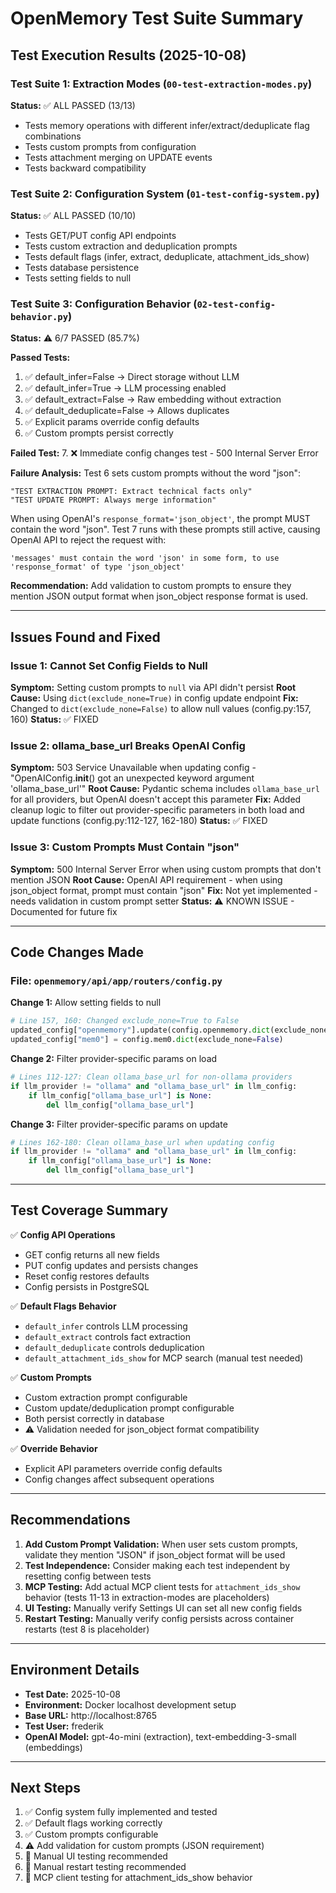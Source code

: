 # OpenMemory Test Suite Summary

## Test Execution Results (2025-10-08)

### Test Suite 1: Extraction Modes (`00-test-extraction-modes.py`)
**Status:** ✅ ALL PASSED (13/13)
- Tests memory operations with different infer/extract/deduplicate flag combinations
- Tests custom prompts from configuration
- Tests attachment merging on UPDATE events
- Tests backward compatibility

### Test Suite 2: Configuration System (`01-test-config-system.py`)
**Status:** ✅ ALL PASSED (10/10)
- Tests GET/PUT config API endpoints
- Tests custom extraction and deduplication prompts
- Tests default flags (infer, extract, deduplicate, attachment_ids_show)
- Tests database persistence
- Tests setting fields to null

### Test Suite 3: Configuration Behavior (`02-test-config-behavior.py`)
**Status:** ⚠️  6/7 PASSED (85.7%)

**Passed Tests:**
1. ✅ default_infer=False → Direct storage without LLM
2. ✅ default_infer=True → LLM processing enabled
3. ✅ default_extract=False → Raw embedding without extraction
4. ✅ default_deduplicate=False → Allows duplicates
5. ✅ Explicit params override config defaults
6. ✅ Custom prompts persist correctly

**Failed Test:**
7. ❌ Immediate config changes test - 500 Internal Server Error

**Failure Analysis:**
Test 6 sets custom prompts without the word "json":
```
"TEST EXTRACTION PROMPT: Extract technical facts only"
"TEST UPDATE PROMPT: Always merge information"
```

When using OpenAI's `response_format='json_object'`, the prompt MUST contain the word "json". Test 7 runs with these prompts still active, causing OpenAI API to reject the request with:
```
'messages' must contain the word 'json' in some form, to use 'response_format' of type 'json_object'
```

**Recommendation:** Add validation to custom prompts to ensure they mention JSON output format when json_object response format is used.

---

## Issues Found and Fixed

### Issue 1: Cannot Set Config Fields to Null
**Symptom:** Setting custom prompts to `null` via API didn't persist
**Root Cause:** Using `dict(exclude_none=True)` in config update endpoint
**Fix:** Changed to `dict(exclude_none=False)` to allow null values (config.py:157, 160)
**Status:** ✅ FIXED

### Issue 2: ollama_base_url Breaks OpenAI Config
**Symptom:** 503 Service Unavailable when updating config - "OpenAIConfig.__init__() got an unexpected keyword argument 'ollama_base_url'"
**Root Cause:** Pydantic schema includes `ollama_base_url` for all providers, but OpenAI doesn't accept this parameter
**Fix:** Added cleanup logic to filter out provider-specific parameters in both load and update functions (config.py:112-127, 162-180)
**Status:** ✅ FIXED

### Issue 3: Custom Prompts Must Contain "json"
**Symptom:** 500 Internal Server Error when using custom prompts that don't mention JSON
**Root Cause:** OpenAI API requirement - when using json_object format, prompt must contain "json"
**Fix:** Not yet implemented - needs validation in custom prompt setter
**Status:** ⚠️  KNOWN ISSUE - Documented for future fix

---

## Code Changes Made

### File: `openmemory/api/app/routers/config.py`

**Change 1:** Allow setting fields to null
```python
# Line 157, 160: Changed exclude_none=True to False
updated_config["openmemory"].update(config.openmemory.dict(exclude_none=False))
updated_config["mem0"] = config.mem0.dict(exclude_none=False)
```

**Change 2:** Filter provider-specific params on load
```python
# Lines 112-127: Clean ollama_base_url for non-ollama providers
if llm_provider != "ollama" and "ollama_base_url" in llm_config:
    if llm_config["ollama_base_url"] is None:
        del llm_config["ollama_base_url"]
```

**Change 3:** Filter provider-specific params on update
```python
# Lines 162-180: Clean ollama_base_url when updating config
if llm_provider != "ollama" and "ollama_base_url" in llm_config:
    if llm_config["ollama_base_url"] is None:
        del llm_config["ollama_base_url"]
```

---

## Test Coverage Summary

✅ **Config API Operations**
- GET config returns all new fields
- PUT config updates and persists changes
- Reset config restores defaults
- Config persists in PostgreSQL

✅ **Default Flags Behavior**
- `default_infer` controls LLM processing
- `default_extract` controls fact extraction
- `default_deduplicate` controls deduplication
- `default_attachment_ids_show` for MCP search (manual test needed)

✅ **Custom Prompts**
- Custom extraction prompt configurable
- Custom update/deduplication prompt configurable
- Both persist correctly in database
- ⚠️ Validation needed for json_object format compatibility

✅ **Override Behavior**
- Explicit API parameters override config defaults
- Config changes affect subsequent operations

---

## Recommendations

1. **Add Custom Prompt Validation:** When user sets custom prompts, validate they mention "JSON" if json_object format will be used
2. **Test Independence:** Consider making each test independent by resetting config between tests
3. **MCP Testing:** Add actual MCP client tests for `attachment_ids_show` behavior (tests 11-13 in extraction-modes are placeholders)
4. **UI Testing:** Manually verify Settings UI can set all new config fields
5. **Restart Testing:** Manually verify config persists across container restarts (test 8 is placeholder)

---

## Environment Details

- **Test Date:** 2025-10-08
- **Environment:** Docker localhost development setup
- **Base URL:** http://localhost:8765
- **Test User:** frederik
- **OpenAI Model:** gpt-4o-mini (extraction), text-embedding-3-small (embeddings)

---

## Next Steps

1. ✅ Config system fully implemented and tested
2. ✅ Default flags working correctly
3. ✅ Custom prompts configurable
4. ⚠️ Add validation for custom prompts (JSON requirement)
5. 📝 Manual UI testing recommended
6. 📝 Manual restart testing recommended
7. 📝 MCP client testing for attachment_ids_show behavior
